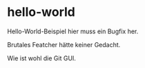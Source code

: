 # hello-world

Hello-World-Beispiel hier muss ein Bugfix her.

Brutales Featcher hätte keiner Gedacht.

Wie ist wohl die Git GUI.
